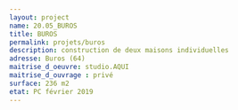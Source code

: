 ```yaml
---
layout: project
name: 20.05_BUROS
title: BUROS
permalink: projets/buros
description: construction de deux maisons individuelles
adresse: Buros (64)
maitrise_d_oeuvre: studio.AQUI
maitrise_d_ouvrage : privé
surface: 236 m2
etat: PC février 2019
---
```

